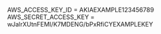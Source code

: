 AWS_ACCESS_KEY_ID = AKIAEXAMPLE123456789  
AWS_SECRET_ACCESS_KEY = wJalrXUtnFEMI/K7MDENG/bPxRfiCYEXAMPLEKEY
